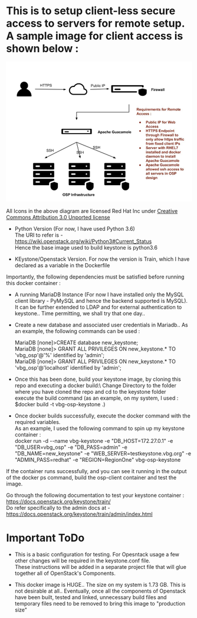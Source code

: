# This is to setup client-less secure access to servers for remote setup. A sample image for client access is shown below :

![Client Remote Access](images/remote_access.jpg)

All Icons in the above diagram are licensed Red Hat Inc under [Creative Commons Attribution 3.0 Unported license](https://creativecommons.org/licenses/by/3.0/)

* Python Version (For now, I have used Python 3.6)\
  The URI to refer is - https://wiki.openstack.org/wiki/Python3#Current_Status  \
  Hence the base image used to build keystone is python3.6

* KEystone/Openstack Version. For now the version is Train, which I have declared as a variable in the Dockerfile

Importantly, the following dependencies must be satisfied before running this docker container :

* A running MariaDB Instance (For now I have installed only the MySQL client library - PyMySQL and hence the backend supported is MySQL). It can be further extended to LDAP and for external authentication to keystone.. Time permitting, we shall try that one day..

* Create a new database and associated user credentials in Mariadb.. As an example, the following commands can be used :

   MariaDB [none]>CREATE database new_keystone;\
   MariaDB [none]> GRANT ALL PRIVILEGES ON new_keystone.* TO 'vbg_osp'@'%' identified by 'admin';\
   MariaDB [none]> GRANT ALL PRIVILEGES ON new_keystone.* TO 'vbg_osp'@'localhost' identified by 'admin';

* Once this has been done, build your keystone image, by cloning this repo and executing a docker build:\ 
   Change Directory to the folder where you have cloned the repo and cd  to the keystone folder\
   execute the build command (as an example, on my system, I used : $docker build -t vbg-osp-keystone .)

* Once docker builds successfully, execute the docker command with the required variables.\
  As an example, I used the following command to spin up my keystone container :\
  docker run -d --name vbg-keystone  -e "DB_HOST=172.27.0.1" -e "DB_USER=vbg_osp" -e "DB_PASS=admin" -e "DB_NAME=new_keystone" -e "WEB_SERVER=testkeystone.vbg.org" -e "ADMIN_PASS=redhat" -e "REGION=RegionOne" vbg-osp-keystone


If the container runs successfully, and you can see it running in the output of the docker ps command, build the osp-client container and test the image.

Go through the following documentation to test your keystone container : https://docs.openstack.org/keystone/train/ \
Do refer specifically to the admin docs at - https://docs.openstack.org/keystone/train/admin/index.html

# Important ToDo

* This is a basic configuration for testing. For Opesntack usage a few other changes will be required in the keystone.conf file.\
  These instructions will be added in a separate project file that will glue together all of OpenStack's Components.

* This docker image is HUGE.. The size on my system is 1.73 GB. This is not desirable at all.. Eventually, once all the components of Openstack have been built, tested and linked, unnecessary build files and temporary files need to be removed to bring this image to "production size"
